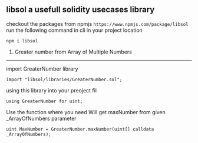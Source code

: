 libsol a usefull solidity usecases library
--------------------------------------------------

checkout the packages from npmjs
``` https://www.npmjs.com/package/libsol ```
run the following command in cli in your project location

``` npm i libsol ```

1. Greater number from Array of Multiple Numbers
---------------------------------------------------------------

import GreaterNumber library 

``` import "libsol/libraries/GreaterNumber.sol"; ```

using this library into your preoject fil

``` using GreaterNumber for uint; ```

Use the function where you need 
Will get maxNumber from given _ArrayOfNumbers parameter

``` uint MaxNumber = GreaterNumber.maxNumber(uint[] calldata _ArrayOfNumbers); ```